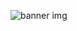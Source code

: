 
![banner img](https://github.com/ChatchawanDew404/MagsportDesign/assets/89406698/8a671fa0-b897-4457-a078-c176c791082c)
